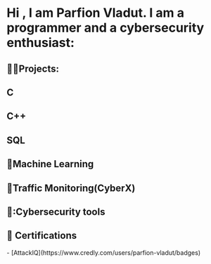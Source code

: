 <h1>Hi , I am Parfion Vladut. I am a programmer and a cybersecurity enthusiast: </h1>
<h2> 👨‍💻Projects: </h2>

<b>C</b>
-
<b>C++</b>
-
<b>SQL</b>
-
<b>🤖Machine Learning</b>
-
<b>👮Traffic Monitoring(CyberX)</b>
-
<b>🧰:Cybersecurity tools</b>
-

<h2>📝 Certifications</h2>
- [AttackIQ](https://www.credly.com/users/parfion-vladut/badges)


<!--
**parfionvladut/parfionvladut** is a ✨ _special_ ✨ repository because its `README.md` (this file) appears on your GitHub profile.

Here are some ideas to get you started:

- 🔭 I’m currently working on ...
- 🌱 I’m currently learning ...
- 👯 I’m looking to collaborate on ...
- 🤔 I’m looking for help with ...
- 💬 Ask me about ...
- 📫 How to reach me: ...
- 😄 Pronouns: ...
- ⚡ Fun fact: ...
-->
